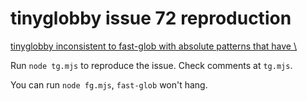 # tinyglobby issue 72 reproduction

[tinyglobby inconsistent to fast-glob with absolute patterns that have \\](https://github.com/SuperchupuDev/tinyglobby/issues/72)

Run `node tg.mjs` to reproduce the issue. Check comments at `tg.mjs`. 

You can run `node fg.mjs`, `fast-glob` won't hang.
